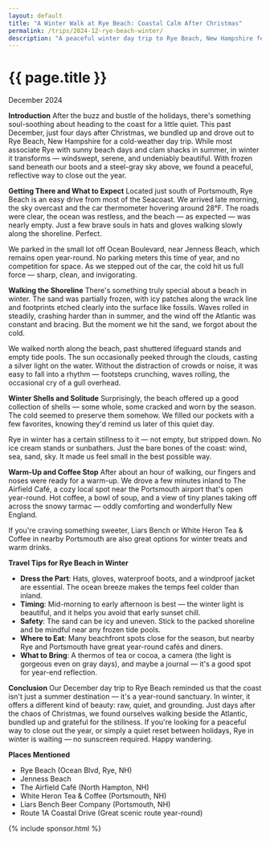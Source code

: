 ```yaml
---
layout: default
title: "A Winter Walk at Rye Beach: Coastal Calm After Christmas"
permalink: /trips/2024-12-rye-beach-winter/
description: "A peaceful winter day trip to Rye Beach, New Hampshire featuring frozen sand, windswept shores, and the serene beauty of the Atlantic coast in December"
---
```

<h1>{{ page.title }}</h1>
<p class="subtitle">December 2024</p>

**Introduction**
After the buzz and bustle of the holidays, there's something soul-soothing about heading to the coast for a little quiet. This past December, just four days after Christmas, we bundled up and drove out to Rye Beach, New Hampshire for a cold-weather day trip. While most associate Rye with sunny beach days and clam shacks in summer, in winter it transforms — windswept, serene, and undeniably beautiful. With frozen sand beneath our boots and a steel-gray sky above, we found a peaceful, reflective way to close out the year.

**Getting There and What to Expect**
Located just south of Portsmouth, Rye Beach is an easy drive from most of the Seacoast. We arrived late morning, the sky overcast and the car thermometer hovering around 28°F. The roads were clear, the ocean was restless, and the beach — as expected — was nearly empty. Just a few brave souls in hats and gloves walking slowly along the shoreline. Perfect.

We parked in the small lot off Ocean Boulevard, near Jenness Beach, which remains open year-round. No parking meters this time of year, and no competition for space. As we stepped out of the car, the cold hit us full force — sharp, clean, and invigorating.

**Walking the Shoreline**
There's something truly special about a beach in winter. The sand was partially frozen, with icy patches along the wrack line and footprints etched clearly into the surface like fossils. Waves rolled in steadily, crashing harder than in summer, and the wind off the Atlantic was constant and bracing. But the moment we hit the sand, we forgot about the cold.

We walked north along the beach, past shuttered lifeguard stands and empty tide pools. The sun occasionally peeked through the clouds, casting a silver light on the water. Without the distraction of crowds or noise, it was easy to fall into a rhythm — footsteps crunching, waves rolling, the occasional cry of a gull overhead.

**Winter Shells and Solitude**
Surprisingly, the beach offered up a good collection of shells — some whole, some cracked and worn by the season. The cold seemed to preserve them somehow. We filled our pockets with a few favorites, knowing they'd remind us later of this quiet day.

Rye in winter has a certain stillness to it — not empty, but stripped down. No ice cream stands or sunbathers. Just the bare bones of the coast: wind, sea, sand, sky. It made us feel small in the best possible way.

**Warm-Up and Coffee Stop**
After about an hour of walking, our fingers and noses were ready for a warm-up. We drove a few minutes inland to The Airfield Café, a cozy local spot near the Portsmouth airport that's open year-round. Hot coffee, a bowl of soup, and a view of tiny planes taking off across the snowy tarmac — oddly comforting and wonderfully New England.

If you're craving something sweeter, Liars Bench or White Heron Tea & Coffee in nearby Portsmouth are also great options for winter treats and warm drinks.

**Travel Tips for Rye Beach in Winter**
- **Dress the Part**: Hats, gloves, waterproof boots, and a windproof jacket are essential. The ocean breeze makes the temps feel colder than inland.
- **Timing**: Mid-morning to early afternoon is best — the winter light is beautiful, and it helps you avoid that early sunset chill.
- **Safety**: The sand can be icy and uneven. Stick to the packed shoreline and be mindful near any frozen tide pools.
- **Where to Eat**: Many beachfront spots close for the season, but nearby Rye and Portsmouth have great year-round cafés and diners.
- **What to Bring**: A thermos of tea or cocoa, a camera (the light is gorgeous even on gray days), and maybe a journal — it's a good spot for year-end reflection.

**Conclusion**
Our December day trip to Rye Beach reminded us that the coast isn't just a summer destination — it's a year-round sanctuary. In winter, it offers a different kind of beauty: raw, quiet, and grounding. Just days after the chaos of Christmas, we found ourselves walking beside the Atlantic, bundled up and grateful for the stillness. If you're looking for a peaceful way to close out the year, or simply a quiet reset between holidays, Rye in winter is waiting — no sunscreen required. Happy wandering.

**Places Mentioned**
- Rye Beach (Ocean Blvd, Rye, NH)
- Jenness Beach
- The Airfield Café (North Hampton, NH)
- White Heron Tea & Coffee (Portsmouth, NH)
- Liars Bench Beer Company (Portsmouth, NH)
- Route 1A Coastal Drive (Great scenic route year-round)

{% include sponsor.html %} 